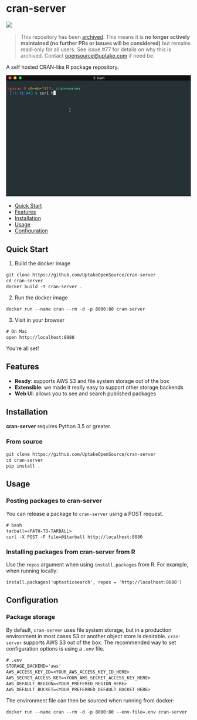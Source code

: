 # cran-server

![](https://img.shields.io/badge/lifecycle-archived-red.svg)

 > This repository has been [archived](https://help.github.com/en/github/creating-cloning-and-archiving-repositories/archiving-repositories).  This means it is **no longer actively maintained (no further PRs or issues will be considered)** but remains read-only for all users. See issue #77 for details on why this is archived.  Contact [opensource@uptake.com](mailto:opensource@uptake.com) if need be. 

A self hosted CRAN-like R package repository.

![demo-gif](docs/cran-server-demo.gif)

- [Quick Start](#quick-start)
- [Features](#features)
- [Installation](#installation)
- [Usage](#usage)
- [Configuration](#configuration)

## Quick Start

1. Build the docker image

```
git clone https://github.com/UptakeOpenSource/cran-server
cd cran-server
docker build -t cran-server .
```

2. Run the docker image

```
docker run --name cran --rm -d -p 8080:80 cran-server
```

3. Visit in your browser

```
# On Mac
open http://localhost:8080
```
You're all set!


## Features

- **Ready**: supports AWS S3 and file system storage out of the box
- **Extensible**: we made it really easy to support other storage backends
- **Web UI**: allows you to see and search published packages


## Installation

**cran-server** requires Python 3.5 or greater.

### From source

```
git clone https://github.com/UptakeOpenSource/cran-server
cd cran-server
pip install .
```


## Usage

### Posting packages to **cran-server**

You can release a package to `cran-server` using a POST request.

```
# bash
tarball=<PATH-TO-TARBALL>
curl -X POST -F file=@$tarball http://localhost:8080
```

### Installing packages from **cran-server** from R

Use the `repos` argument when using `install.packages` from R. For example, when running locally:

```
install.packages('uptasticsearch', repos = 'http://localhost:8080')
```


## Configuration

### Package storage

By default, `cran-server` uses file system storage, but in a production environment in most cases S3 or another object store is desirable. `cran-server` supports AWS S3 out of the box. The recommended way to set configuration options is using a `.env` file.

```
# .env
STORAGE_BACKEND='aws'
AWS_ACCESS_KEY_ID=<YOUR_AWS_ACCESS_KEY_ID_HERE>
AWS_SECRET_ACCESS_KEY=<YOUR_AWS_SECRET_ACCESS_KEY_HERE>
AWS_DEFAULT_REGION=<YOUR_PREFERED_REGION_HERE>
AWS_DEFAULT_BUCKET=<YOUR_PREFERRED_DEFAULT_BUCKET_HERE>
```

The environment file can then be sourced when running from docker:

```
docker run --name cran --rm -d -p 8080:80 --env-file=.env cran-server
```
